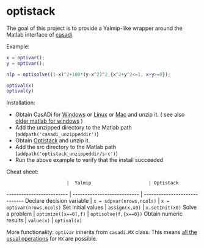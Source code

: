 # optistack
The goal of this project is to provide a Yalmip-like wrapper around the Matlab interface of [casadi](http://casadi.org).

Example:
```matlab
x = optivar();
y = optivar();

nlp = optisolve((1-x)^2+100*(y-x^2)^2,{x^2+y^2<=1, x+y>=0});

optival(x)
optival(y)
```

Installation:
 * Obtain CasADi for [Windows](http://files.casadi.org/2.4.1/windows/casadi-matlabR2014a-v2.4.1.zip) or [Linux](http://files.casadi.org/2.4.1/linux/casadi-matlabR2014a-v2.4.1.tar.gz) or [Mac](http://files.casadi.org/commits/6aebb26/osx/casadi-matlabR2015a-6aebb26.tar.gz) and unzip it. ( see also [older matlab for windows](http://files.casadi.org/commits/d40042e/windows/casadi-matlabR2013a-d40042e.zip) )
 * Add the unzipped directory to the Matlab path (`addpath('casadi_unzippeddir')`)
 * Obtain [Optistack](https://github.com/casadi/optistack/archive/master.zip) and unzip it.
 * Add the src directory to the Matlab path (`addpath('optistack_unzippeddir/src')`)
 * Run the above example to verify that the install succeeded


Cheat sheet:

                          |  Yalmip                     | Optistack
------------------------- | --------------------------- | -----------------------------
Declare decision variable | `x = sdpvar(nrows,ncols)`   | `x = optivar(nrows,ncols)`
Set initial values        | `assign(x,x0)`              | `x.setInit(x0)`
Solve a problem           | `optimize([x==0],f)`        | `optisolve(f,{x==0})`
Obtain numeric results    | `value(x)`                  | `optival(x)`


More functionality:
`optivar` inherits from `casadi.MX` class. This means [all the usual operations](http://casadi.sourceforge.net/v2.4.1/api/html/d9/dc2/group__expression__tools.html) for `MX` are possible.






